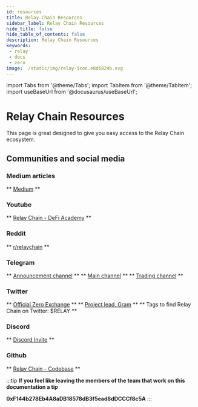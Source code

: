 ```yaml
---
id: resources 
title: Relay Chain Resources
sidebar_label: Relay Chain Resources 
hide_title: false
hide_table_of_contents: false
description: Relay Chain Resources
keywords: 
 - relay
 - docs
 - zero
image:  /static/img/relay-icon.e8d6824b.svg
---
```

import Tabs from '@theme/Tabs';
import TabItem from '@theme/TabItem';
import useBaseUrl from '@docusaurus/useBaseUrl';


# Relay Chain Resources

This page is great designed to give you easy access to the Relay Chain ecosystem.

## Communities and social media

### Medium articles
** [Medium](https://medium.com/@OfficialZeroDex) **

### Youtube
** [Relay Chain - DeFi Academy](https://www.youtube.com/playlist?list=PLUrP9cz-3kCehfLJRhulrizJQ_4cOcpy4) **

### Reddit
** [r/relaychain](https://www.reddit.com/r/relaychain/) **

### Telegram
** [Announcement channel](https://t.me/relaychainannouncements) **
** [Main channel](https://t.me/relaychaincommunity) **
** [Trading channel](https://t.me/RelayTrading) **

### Twitter
** [Official Zero Exchange](https://twitter.com/OfficialZeroDEX) **
** [Project lead, Gram](https://twitter.com/GramCustodian) ** 
** Tags to find Relay Chain on Twitter: $RELAY **

### Discord
** [Discord Invite](https://discord.com/invite/XtZTNVTX5T) **

### Github
** [Relay Chain - Codebase](https://github.com/relaychain/) **


<!--truncate-->
:::tip
**If you feel like leaving the members of the team that work on this documentation a tip**

**0xF144b278Eb4A8aDB18578dB3f5ead8dDCCCf8c5A**
:::